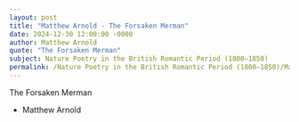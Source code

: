 ```yaml
---
layout: post
title: "Matthew Arnold - The Forsaken Merman"
date: 2024-12-30 12:00:00 -0000
author: Matthew Arnold
quote: "The Forsaken Merman"
subject: Nature Poetry in the British Romantic Period (1800–1850)
permalink: /Nature Poetry in the British Romantic Period (1800–1850)/Matthew Arnold/Matthew Arnold - The Forsaken Merman
---
```


The Forsaken Merman

- Matthew Arnold
